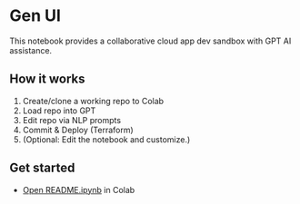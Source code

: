 # Gen UI

This notebook provides a collaborative cloud app dev sandbox with GPT AI assistance.

## How it works

1. Create/clone a working repo to Colab
2. Load repo into GPT
2. Edit repo via NLP prompts
3. Commit & Deploy (Terraform)
4. (Optional: Edit the notebook and customize.)

## Get started

- [Open README.ipynb](https://colab.research.google.com/drive/104Gz45eaQHUD00S7rW8r3c6C1tsrWJMT?usp=sharing) in Colab
